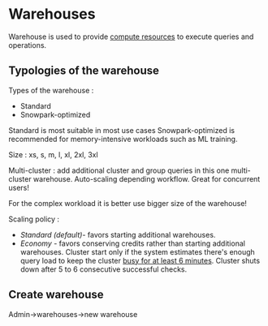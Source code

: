 # Warehouses
Warehouse is used to provide <ins>compute resources</ins> to execute queries and operations.

## Typologies of the warehouse

Types of the warehouse :  
* Standard 
* Snowpark-optimized 

Standard is most suitable in most use cases 
Snowpark-optimized  is recommended for memory-intensive workloads such as ML training. 

Size : xs, s, m, l, xl, 2xl, 3xl 

Multi-cluster : add additional cluster and group queries in this one multi-cluster warehouse. Auto-scaling depending workflow. Great for concurrent users! 

For the complex workload it is better use bigger size of the warehouse! 

Scaling policy :  
- *Standard (default)*- favors starting additional warehouses.  
- *Economy* - favors conserving credits rather than starting additional warehouses. 
Cluster start only if the system estimates there's enough query load to keep the cluster <ins>busy for at least 6 minutes</ins>. Cluster shuts down after 5 to 6 consecutive successful checks. 

## Create warehouse
Admin->warehouses->new warehouse 
